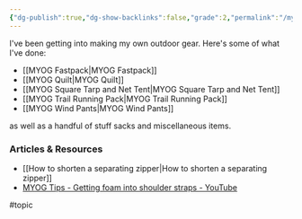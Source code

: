 ```yaml
---
{"dg-publish":true,"dg-show-backlinks":false,"grade":2,"permalink":"/myog/","dgShowBacklinks":false,"dgPassFrontmatter":true}
---
```



I've been getting into making my own outdoor gear. Here's some of what I've done:

* [[MYOG Fastpack\|MYOG Fastpack]]
* [[MYOG Quilt\|MYOG Quilt]]
* [[MYOG Square Tarp and Net Tent\|MYOG Square Tarp and Net Tent]]
* [[MYOG Trail Running Pack\|MYOG Trail Running Pack]]
* [[MYOG Wind Pants\|MYOG Wind Pants]]

as well as a handful of stuff sacks and miscellaneous items.

### Articles & Resources

* [[How to shorten a separating zipper\|How to shorten a separating zipper]]
* [MYOG Tips - Getting foam into shoulder straps - YouTube](https://www.youtube.com/watch?v=_3xNgrc30vE)

#topic 